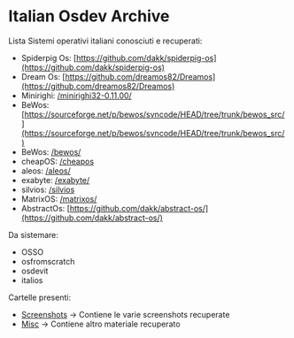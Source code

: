 # Italian Osdev Archive 

Lista Sistemi operativi italiani conosciuti e recuperati:

* Spiderpig Os: [https://github.com/dakk/spiderpig-os](https://github.com/dakk/spiderpig-os)
* Dream Os: [https://github.com/dreamos82/Dreamos](https://github.com/dreamos82/Dreamos)
* Minirighi: [/minirighi32-0.11.00/](/minirighi32-0.11.00/)
* BeWos: [https://sourceforge.net/p/bewos/svncode/HEAD/tree/trunk/bewos_src/](https://sourceforge.net/p/bewos/svncode/HEAD/tree/trunk/bewos_src/)
* BeWos: [/bewos/](/bewos/)
* cheapOS: [/cheapos](/cheapos/)
* aleos: [/aleos/](/aleos/)
* exabyte: [/exabyte/](/exabyte/)
* silvios: [/silvios](/silvios/)
* MatrixOS: [/matrixos/](/matrixos/)
* AbstractOs: [https://github.com/dakk/abstract-os/](https://github.com/dakk/abstract-os/)

Da sistemare:

* OSSO
* osfromscratch
* osdevit
* italios

Cartelle presenti:
* [Screenshots](/Screenshots/) -> Contiene le varie screenshots recuperate
* [Misc](/Misc/) -> Contiene altro materiale recuperato






